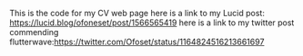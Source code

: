 This is the code for my CV web page
here is a link to my Lucid post: https://lucid.blog/ofoneset/post/1566565419
here is a link to my twitter post commending flutterwave:https://twitter.com/Ofoset/status/1164824516213661697
